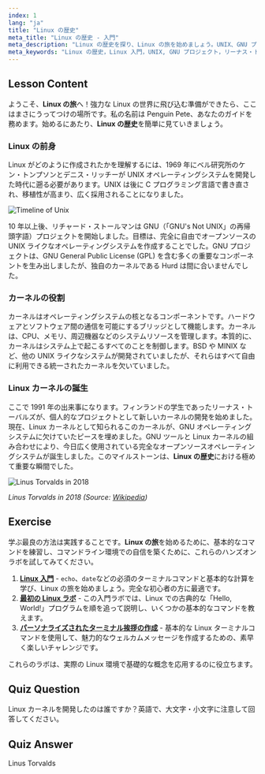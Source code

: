 ```yaml
---
index: 1
lang: "ja"
title: "Linux の歴史"
meta_title: "Linux の歴史 - 入門"
meta_description: "Linux の歴史を探り、Linux の旅を始めましょう。UNIX、GNU プロジェクト、そしてリーナス・トーバルズによる Linux カーネルの作成について学びます。"
meta_keywords: "Linux の歴史，Linux 入門，UNIX, GNU プロジェクト，リーナス・トーバルズ，Linux カーネル，初心者 Linux"
---
```


## Lesson Content

ようこそ、**Linux の旅**へ！強力な Linux の世界に飛び込む準備ができたら、ここはまさにうってつけの場所です。私の名前は Penguin Pete、あなたのガイドを務めます。始めるにあたり、**Linux の歴史**を簡単に見ていきましょう。

### Linux の前身

Linux がどのように作成されたかを理解するには、1969 年にベル研究所のケン・トンプソンとデニス・リッチーが UNIX オペレーティングシステムを開発した時代に遡る必要があります。UNIX は後に C プログラミング言語で書き直され、移植性が高まり、広く採用されることになりました。

![Timeline of Unix](https://file.labex.io/https://file.labex.io/images/ed9c245d-e8be-4287-bf34-67750b042542.jpg)

10 年以上後、リチャード・ストールマンは GNU（「GNU's Not UNIX」の再帰頭字語）プロジェクトを開始しました。目標は、完全に自由でオープンソースの UNIX ライクなオペレーティングシステムを作成することでした。GNU プロジェクトは、GNU General Public License (GPL) を含む多くの重要なコンポーネントを生み出しましたが、独自のカーネルである Hurd は間に合いませんでした。

### カーネルの役割

カーネルはオペレーティングシステムの核となるコンポーネントです。ハードウェアとソフトウェア間の通信を可能にするブリッジとして機能します。カーネルは、CPU、メモリ、周辺機器などのシステムリソースを管理します。本質的に、カーネルはシステム上で起こるすべてのことを制御します。BSD や MINIX など、他の UNIX ライクなシステムが開発されていましたが、それらはすべて自由に利用できる統一されたカーネルを欠いていました。

### Linux カーネルの誕生

ここで 1991 年の出来事になります。フィンランドの学生であったリーナス・トーバルズが、個人的なプロジェクトとして新しいカーネルの開発を始めました。現在、Linux カーネルとして知られるこのカーネルが、GNU オペレーティングシステムに欠けていたピースを埋めました。GNU ツールと Linux カーネルの組み合わせにより、今日広く使用されている完全なオープンソースオペレーティングシステムが誕生しました。このマイルストーンは、**Linux の歴史**における極めて重要な瞬間でした。

![Linus Torvalds in 2018](https://file.labex.io/images/3e1311fd-b8ca-45e7-8d02-9aac6377bb36.jpg)

_Linus Torvalds in 2018 (Source: [Wikipedia](https://en.wikipedia.org/wiki/Linus_Torvalds))_

## Exercise

学ぶ最良の方法は実践することです。**Linux の旅**を始めるために、基本的なコマンドを練習し、コマンドライン環境での自信を築くために、これらのハンズオンラボを試してみてください。

1. **[Linux 入門](https://labex.io/ja/labs/linux-getting-started-with-linux-446315)** - `echo`、`date`などの必須のターミナルコマンドと基本的な計算を学び、Linux の旅を始めましょう。完全な初心者の方に最適です。
2. **[最初の Linux ラボ](https://labex.io/ja/labs/linux-your-first-linux-lab-270253)** - この入門ラボでは、Linux での古典的な「Hello, World!」プログラムを順を追って説明し、いくつかの基本的なコマンドを教えます。
3. **[パーソナライズされたターミナル挨拶の作成](https://labex.io/ja/labs/linux-create-personalized-terminal-greeting-446322)** - 基本的な Linux ターミナルコマンドを使用して、魅力的なウェルカムメッセージを作成するための、素早く楽しいチャレンジです。

これらのラボは、実際の Linux 環境で基礎的な概念を応用するのに役立ちます。

## Quiz Question

Linux カーネルを開発したのは誰ですか？英語で、大文字・小文字に注意して回答してください。

## Quiz Answer

Linus Torvalds
